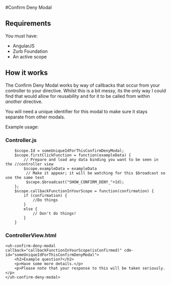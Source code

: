 #Confirm Deny Modal

## Requirements

You must have:
- AngularJS
- Zurb Foundation
- An active scope

## How it works

The Confirm Deny Modal works by way of callbacks that occur from your controller to your directive. Whilst this is a bit messy, its the only way I could find that would allow for reusability and for it to be called from within *another* directive.

You will need a unique identifier for this modal to make sure it stays separate from other modals.

Example usage:

### Controller.js
```
    $scope.Id = someUniqueIdForThisConfirmDenyModal;
    $scope.firstClickFunction = function(exampleData) {
        // Prepare and load any data binding you want to be seen in the //controller view
        $scope.exampleData = exampleData
         // Make it appear; it will be watching for this $broadcast so use the same text
         $scope.$broadcast("SHOW_CONFIRM_DENY_"+Id);         
    };
    $scope.callbackFunctionInYourScope = function(confirmation) {
        if (confirmation) {
            //Do things
        }
        else {
            // Don't do things!
        }
    }
```

### ControllerView.html
```
<uh-confirm-deny-modal callback="callbackFunctionInYourScope(isConfirmed)" cdm-id="someUniqueIdForThisConfirmDenyModal">
    <h2>Example question?</h2>
    <p>Have some more details.</p>
    <p>Please note that your response to this will be taken seriously.</p>
</uh-confirm-deny-modal>
```